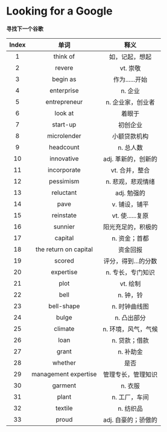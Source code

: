 # Looking for a Google

**寻找下一个谷歌**

| Index |         单词          |        释义         |
| :---: | :-------------------: | :-----------------: |
|   1   |       think of        |   如，记起，想起    |
|   2   |        revere         |      vt. 崇敬       |
|   3   |       begin as        |   作为......开始    |
|   4   |      enterprise       |       n. 企业       |
|   5   |     entrepreneur      |  n. 企业家，创业者  |
|   6   |        look at        |       着眼于        |
|   7   |       start-up        |      初创企业       |
|   8   |      microlender      |    小额贷款机构     |
|   9   |       headcount       |      n. 总人数      |
|  10   |      innovative       | adj. 革新的，创新的 |
|  11   |      incorporate      |   vt. 合并，整合    |
|  12   |       pessimism       |  n. 悲观，悲观情绪  |
|  13   |       reluctant       |     adj. 勉强的     |
|  14   |         pave          |    v. 铺设，铺平    |
|  15   |       reinstate       |  vt. 使......复原   |
|  16   |        sunnier        | 阳光充足的，积极的  |
|  17   |        capital        |    n. 资金；首都    |
|  18   | the return on capital |      资金回报       |
|  19   |        scored         |  评分，得到…的分数  |
|  20   |       expertise       |  n. 专长，专门知识  |
|  21   |         plot          |      vt. 绘制       |
|  22   |         bell          |      n. 钟，铃      |
|  23   |      bell-shape       |    n. 时钟曲线图    |
|  24   |         bulge         |     n. 凸出部分     |
|  25   |        climate        | n. 环境，风气，气候 |
|  26   |         loan          |    n. 贷款；借款    |
|  27   |         grant         |      n. 补助金      |
|  28   |        whether        |        是否         |
|  29   | management expertise  | 管理专长，管理知识  |
|  30   |        garment        |       n. 衣服       |
|  31   |         plant         |    n. 工厂，车间    |
|  32   |        textile        |      n. 纺织品      |
|  33   |         proud         | adj. 自豪的；骄傲的 |
